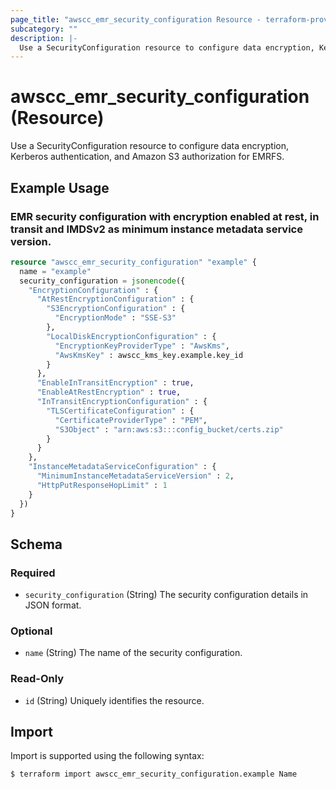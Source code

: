 ```yaml
---
page_title: "awscc_emr_security_configuration Resource - terraform-provider-awscc"
subcategory: ""
description: |-
  Use a SecurityConfiguration resource to configure data encryption, Kerberos authentication, and Amazon S3 authorization for EMRFS.
---
```


# awscc_emr_security_configuration (Resource)

Use a SecurityConfiguration resource to configure data encryption, Kerberos authentication, and Amazon S3 authorization for EMRFS.

## Example Usage

### EMR security configuration with encryption enabled at rest, in transit and IMDSv2 as minimum instance metadata service version.

```terraform
resource "awscc_emr_security_configuration" "example" {
  name = "example"
  security_configuration = jsonencode({
    "EncryptionConfiguration" : {
      "AtRestEncryptionConfiguration" : {
        "S3EncryptionConfiguration" : {
          "EncryptionMode" : "SSE-S3"
        },
        "LocalDiskEncryptionConfiguration" : {
          "EncryptionKeyProviderType" : "AwsKms",
          "AwsKmsKey" : awscc_kms_key.example.key_id
        }
      },
      "EnableInTransitEncryption" : true,
      "EnableAtRestEncryption" : true,
      "InTransitEncryptionConfiguration" : {
        "TLSCertificateConfiguration" : {
          "CertificateProviderType" : "PEM",
          "S3Object" : "arn:aws:s3:::config_bucket/certs.zip"
        }
      }
    },
    "InstanceMetadataServiceConfiguration" : {
      "MinimumInstanceMetadataServiceVersion" : 2,
      "HttpPutResponseHopLimit" : 1
    }
  })
}
```

<!-- schema generated by tfplugindocs -->
## Schema

### Required

- `security_configuration` (String) The security configuration details in JSON format.

### Optional

- `name` (String) The name of the security configuration.

### Read-Only

- `id` (String) Uniquely identifies the resource.

## Import

Import is supported using the following syntax:

```shell
$ terraform import awscc_emr_security_configuration.example Name
```